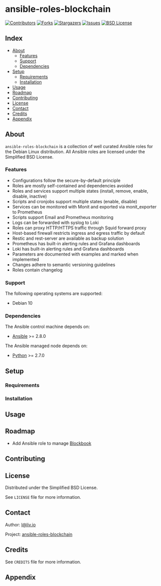 # ansible-roles-blockchain

<!-- shields.io -->
[![Contributors][contributors-shield]][contributors-url]
[![Forks][forks-shield]][forks-url]
[![Stargazers][stars-shield]][stars-url]
[![Issues][issues-shield]][issues-url]
[![BSD License][license-shield]][license-url]

## Index

* [About](#about)
  * [Features](#features)
  * [Support](#support)
  * [Dependencies](#dependencies)
* [Setup](#setup)
  * [Requirements](#requirements)
  * [Installation](#installation)
* [Usage](#usage)
* [Roadmap](#roadmap)
* [Contributing](#contributing)
* [License](#license)
* [Contact](#contact)
* [Credits](#credits)
* [Appendix](#appendix)

## About

`ansible-roles-blockchain` is a collection of well curated Ansible roles for the Debian Linux distribution. All Ansible roles are licensed under the Simplified BSD License.

### Features

* Configurations follow the secure-by-default principle
* Roles are mostly self-contained and dependencies avoided
* Roles and services support multiple states (install, remove, enable, disable, inactive)
* Scripts and cronjobs support multiple states (enable, disable)
* Services can be monitored with Monit and exported via monit_exporter to Prometheus
* Scripts support Email and Prometheus monitoring
* Logs can be forwarded with syslog to Loki
* Roles can proxy HTTP/HTTPS traffic through Squid forward proxy
* Host-based firewall restricts ingress and egress traffic by default
* Restic and rest-server are available as backup solution
* Prometheus has built-in alerting rules and Grafana dashboards
* Loki has built-in alerting rules and Grafana dashboards
* Parameters are documented with examples and marked when implemented
* Changes adhere to semantic versioning guidelines
* Roles contain changelog

### Support

The following operating systems are supported:
* Debian 10

### Dependencies

The Ansible control machine depends on:
* [Ansible](https://github.com/ansible/ansible) >= 2.8.0

The Ansible managed node depends on:
* [Python](https://github.com/python/cpython) >= 2.7.0

## Setup

### Requirements

### Installation

## Usage

## Roadmap

* Add Ansible role to manage [Blockbook](https://github.com/trezor/blockbook)

## Contributing

## License

Distributed under the Simplified BSD License.

See `LICENSE` file for more information.

## Contact

Author: l@liv.io

Project: [ansible-roles-blockchain](https://github.com/liv-io/ansible-roles-blockchain)

## Credits

See `CREDITS` file for more information.

## Appendix

<!-- shields.io -->
[contributors-shield]: https://img.shields.io/github/contributors/liv-io/ansible-roles-blockchain.svg?style=flat
[contributors-url]: https://github.com/liv-io/ansible-roles-blockchain/graphs/contributors
[forks-shield]: https://img.shields.io/github/forks/liv-io/ansible-roles-blockchain.svg?style=flat
[forks-url]: https://github.com/liv-io/ansible-roles-blockchain/network/members
[stars-shield]: https://img.shields.io/github/stars/liv-io/ansible-roles-blockchain.svg?style=flat
[stars-url]: https://github.com/liv-io/ansible-roles-blockchain/stargazers
[issues-shield]: https://img.shields.io/github/issues/liv-io/ansible-roles-blockchain.svg?style=flat
[issues-url]: https://github.com/liv-io/ansible-roles-blockchain/issues
[license-shield]: https://img.shields.io/github/license/liv-io/ansible-roles-blockchain.svg?style=flat
[license-url]: https://github.com/liv-io/ansible-roles-blockchain/blob/master/LICENSE

